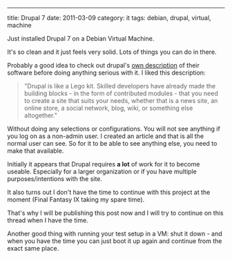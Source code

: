 ---
title: Drupal 7
date: 2011-03-09
category: it
tags: debian, drupal, virtual, machine

Just installed Drupal 7 on a Debian Virtual Machine.

It's so clean and it just feels very solid. Lots of things you can do in there.

Probably a good idea to check out drupal's [own description](http://drupal.org/getting-started/before/overview "drupal overview") of their software before doing anything serious with it. I liked this description:

> "Drupal is like a Lego kit. Skilled developers have already made the building blocks - in the form of contributed modules - that you need to create a site that suits your needs, whether that is a news site, an online store, a social network, blog, wiki, or something else altogether."

Without doing any selections or configurations. You will not see anything if you log on as a non-admin user. I created an article and that is all the normal user can see. So for it to be able to see anything else, you need to make that available.

Initially it appears that Drupal requires **a lot** of work for it to become useable. Especially for a larger organization or if you have multiple purposes/intentions with the site.

It also turns out I don't have the time to continue with this project at the moment (Final Fantasy IX taking my spare time).

That's why I will be publishing this post now and I will try to continue on this thread when I have the time.

Another good thing with running your test setup in a VM: shut it down - and when you have the time you can just boot it up again and continue from the exact same place.
